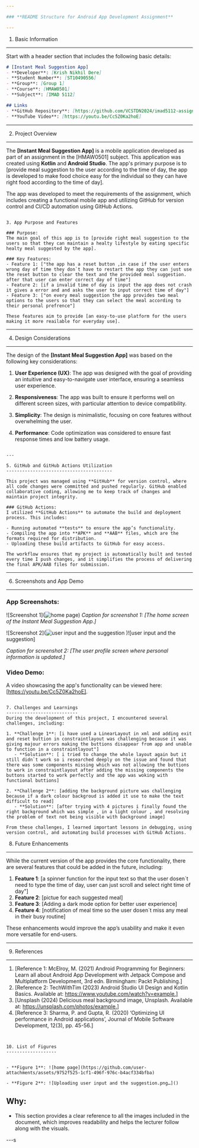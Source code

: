```yaml
---

### **README Structure for Android App Development Assignment**

---
```


1. Basic Information
--------------------

Start with a header section that includes the following basic details:

```markdown
# [Instant Meal Suggestion App]
- **Developer**: [Krish Nikhil Dere]
- **Student Number**: [ST10490556]
- **Group**: [Group 1]
- **Course**: [HMAW0501]
- **Subject**: [IMAD 5112]

## Links
- **GitHub Repository**: [https://github.com/VCSTDN2024/imad5112-assignment-1-KrishDere]
- **YouTube Video**: [https://youtu.be/Cc5Z0Ka2hoE]
```

-----------------------
2. Project Overview
-----------------------

The **[Instant Meal Suggestion App]** is a mobile application developed as part of an assignment in the [HMAW0501] subject. This application was created using **Kotlin** and **Android Studio**. The app's primary purpose is to [provide meal suggestion to the user according to the time of day, the app is developed to make food choice easy for the individual so they can have right food according to the time of day].

The app was developed to meet the requirements of the assignment, which includes creating a functional mobile app and utilizing GitHub for version control and CI/CD automation using GitHub Actions.
```

3. App Purpose and Features

### Purpose:
The main goal of this app is to [provide right meal suggestion to the users so that they can maintain a healty lifestyle by eating specific healty meal suggested by the app]. 

### Key Features:
- Feature 1: ["the app has a reset button ,in case if the user enters wrong day of time they don`t have to restart the app they can just use the reset button to clear the text and the provided meal suggestion. after that user can enter correct day of time"]
- Feature 2: [if a invalid time of day is input the app does not crash it gives a error and and asks the user to input correct time of day"]
- Feature 3: ["on every meal suggestion the app provides two meal options to the users so that they can select the meal according to their personal prefrence"]

These features aim to provide [an easy-to-use platform for the users making it more reailable for everyday use].
```

---

4. Design Considerations
------------------------



The design of the **[Instant Meal Suggestion App]** was based on the following key considerations:

1. **User Experience (UX)**: The app was designed with the goal of providing an intuitive and easy-to-navigate user interface, ensuring a seamless user experience.
   
2. **Responsiveness**: The app was built to ensure it performs well on different screen sizes, with particular attention to device compatibility.
   
3. **Simplicity**: The design is minimalistic, focusing on core features without overwhelming the user.
   
4. **Performance**: Code optimization was considered to ensure fast response times and low battery usage.
```

---

5. GitHub and GitHub Actions Utilization
----------------------------------------

This project was managed using **GitHub** for version control, where all code changes were committed and pushed regularly. GitHub enabled collaborative coding, allowing me to keep track of changes and maintain project integrity.

### GitHub Actions:
I utilized **GitHub Actions** to automate the build and deployment process. This includes:

- Running automated **tests** to ensure the app’s functionality.
- Compiling the app into **APK** and **AAB** files, which are the formats required for distribution.
- Uploading these build artifacts to GitHub for easy access.

The workflow ensures that my project is automatically built and tested every time I push changes, and it simplifies the process of delivering the final APK/AAB files for submission.
```

---

6. Screenshots and App Demo
---------------------------

### App Screenshots:
![Screenshot 1](![home page](https://github.com/user-attachments/assets/8fb904df-5727-4847-a139-b6b4414ed670))
*Caption for screenshot 1: [The home screen of the Instant Meal Suggestion App.]*

![Screenshot 2](![user input and the suggestion](https://github.com/user-attachments/assets/fef1cbbb-8d53-47ad-aea8-a9238fff3eaa)
)![user input and the suggestion]

*Caption for screenshot 2: [The user profile screen where personal information is updated.]*

### Video Demo:
A video showcasing the app's functionality can be viewed here: [https://youtu.be/Cc5Z0Ka2hoE].
```

7. Challenges and Learnings
---------------------------
During the development of this project, I encountered several challenges, including:

1. **Challenge 1**: [i have used a LinearLayout in xml and adding exit and reset buttion in constraintlayout was challenging because it was giving majour errors making the buttions disappear from app and unable to function in a constraintlayout"]
   - **Solution**: [ i tried to change the whole layout again but it still didn`t work so i researched deeply on the issue and found that there was some components missing which was not allowing the buttions to work in constraintlayout after adding the missing components the buttons started to work perfectly and the app was woking with functional buttions]
   
2. **Challenge 2**: [adding the background picture was challenging because if a dark colour backgroud is added it use to make the text difficult to read]
   - **Solution**: [after trying with 4 pictures i finally found the right background which was simple , in a light colour , and resolving the problem of text not being visible with background image]

From these challenges, I learned important lessons in debugging, using version control, and automating build processes with GitHub Actions.
```

8. Future Enhancements
----------------------

While the current version of the app provides the core functionality, there are several features that could be added in the future, including:

1. **Feature 1**: [a spinner function for the input text so that the user dosen`t need to type the time of day, user can just scroll and select right time of day"]
2. **Feature 2**: [pictue for each suggested meal]
3. **Feature 3**: [Adding a dark mode option for better user experience]
4. **Feature 4**: [notification of meal time so the user dosen`t miss any meal in their busy routine]

These enhancements would improve the app’s usability and make it even more versatile for end-users.

---

9. References
-------------

1. [Reference 1: McElroy, M. (2021) Android Programming for Beginners: Learn all about Android App Development with Jetpack Compose and Multiplatform Development, 3rd edn. Birmingham: Packt Publishing.]
2. [Reference 2: TechWithTim (2023) Android Studio UI Design and Kotlin Basics. Available at: https://www.youtube.com/watch?v=example.]
3. [Unsplash (2024) Delicious meal background image, Unsplash. Available at: https://unsplash.com/photos/example.]
4. [Reference 3: Sharma, P. and Gupta, R. (2020) ‘Optimizing UI performance in Android applications’, Journal of Mobile Software Development, 12(3), pp. 45-56.]

   
```


10. List of Figures
-------------------


- **Figure 1**: ![home page](https://github.com/user-attachments/assets/9752f525-1cf1-496f-976c-b4acf334bfba)

- **Figure 2**: ![Uploading user input and the suggestion.png…]()

```

Why:
----
- This section provides a clear reference to all the images included in the document, which improves readability and helps the lecturer follow along with the visuals.

---s
